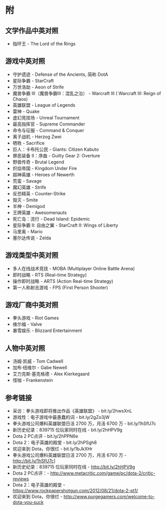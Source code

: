 # 附

## 文学作品中英对照
- 指环王 - The Lord of the Rings

## 游戏中英对照
- 守护遗迹 - Defense of the Ancients, 简称 DotA
- 星际争霸 - StarCraft
- 万世浩劫 - Aeon of Strife
- 魔兽争霸 III（魔兽争霸III：混乱之治） - Warcraft III ( Warcraft III: Reign of Chaos)
- 英雄联盟 - League of Legends
- 雷神 - Quake
- 虚幻竞技场 - Unreal Tournament
- 最高指挥官 - Supreme Commander
- 命令与征服 - Command & Conquer
- 离子战机 - Herzog Zwei
- 牺牲 - Sacrifice
- 巨人：卡布托公民 - Giants: Citizen Kabuto
- 罪恶装备 II：序曲 - Guilty Gear 2: Overture
- 野兽传奇 - Brutal Legend
- 炽焰帝国 - Kingdom Under Fire
- 超神英雄 - Heroes of Newerth
- 荒蛮 - Savage
- 魔幻英雄 - Strife
- 反恐精英 - Counter-Strike
- 毁灭 - Smite
- 半神 - Demigod
- 王牌英雄 - Awesomenauts
- 死亡岛：流行 - Dead Island: Epidemic
- 星际争霸 II: 自由之翼 - StarCraft II: Wings of Liberty
- 马里奥 - Mario
- 塞尔达传说 - Zelda

## 游戏类型中英对照
- 多人在线战术竞技 - MOBA (Multiplayer Online Battle Arena)
- 即时战略 - RTS (Real-time Strategy)
- 操作即时战略 - ARTS (Action Real-time Strategy)
- 第一人称射击游戏 - FPS (First Person Shooter)

## 游戏厂商中英对照
- 拳头游戏 - Riot Games
- 维尔福 - Valve
- 暴雪娱乐 - Blizzard Entertainment

## 人物中英对照
- 汤姆·凯威 - Tom Cadwell
- 加布·纽维尔 - Gabe Newell
- 艾力克斯·基克格德 - Alex Kierkegaard
- 怪咖 - Frankenstein

## 参考链接
- 采访：拳头游戏即将推出作品《英雄联盟》 - bit.ly/2hwsXnL
- 游戏性：电子游戏中最愚蠢的词 - bit.ly/2gZo3jW
- 拳头游戏公司爆料英雄联盟日活 2700 万，月活 6700 万 - bit.ly/1hSfU7c
- 新历史纪录：839715 位玩家同时在线 - bit.ly/2hHPV9g
- Dota 2 PC点评 - bit.ly/2hPPN6e
- Dota 2：电子英雄的殿堂 - bit.ly/2hPSgh8
- 欢迎来到 Dota，你很烂 - bit.ly/1bJkXHr
- 拳头游戏公司爆料英雄联盟日活 2700 万，月活 6700 万 - http://bit.ly/1hSfU7c]
- 新历史纪录：839715 位玩家同时在线 - http://bit.ly/2hHPV9g
- Dota 2 PC点评：- http://www.metacritic.com/game/pc/dota-2/critic-reviews
- Dota 2：电子英雄的殿堂 - https://www.rockpapershotgun.com/2012/08/21/dota-2-pt1/
- 欢迎来到 Dota，你很烂 - http://www.purgegamers.com/welcome-to-dota-you-suck



